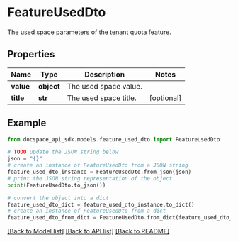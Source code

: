 # FeatureUsedDto
The used space parameters of the tenant quota feature.

## Properties

Name | Type | Description | Notes
------------ | ------------- | ------------- | -------------
**value** | **object** | The used space value. | 
**title** | **str** | The used space title. | [optional] 

## Example

```python
from docspace_api_sdk.models.feature_used_dto import FeatureUsedDto

# TODO update the JSON string below
json = "{}"
# create an instance of FeatureUsedDto from a JSON string
feature_used_dto_instance = FeatureUsedDto.from_json(json)
# print the JSON string representation of the object
print(FeatureUsedDto.to_json())

# convert the object into a dict
feature_used_dto_dict = feature_used_dto_instance.to_dict()
# create an instance of FeatureUsedDto from a dict
feature_used_dto_from_dict = FeatureUsedDto.from_dict(feature_used_dto_dict)
```
[[Back to Model list]](../README.md#documentation-for-models) [[Back to API list]](../README.md#documentation-for-api-endpoints) [[Back to README]](../README.md)


